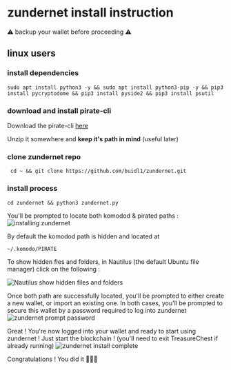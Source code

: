 # zundernet install instruction
⚠️ backup your wallet before proceeding ⚠️
## linux users

### install dependencies

```
sudo apt install python3 -y && sudo apt install python3-pip -y && pip3 install pycryptodome && pip3 install pyside2 && pip3 install psutil
```

### download and install pirate-cli

Download the pirate-cli [here](https://github.com/PirateNetwork/pirate/releases/tag/v5.2.0)

Unzip it somewhere and **keep it's path in mind** (useful later)

### clone zundernet repo

```
 cd ~ && git clone https://github.com/buidl1/zundernet.git
```

### install process

```
cd zundernet && python3 zundernet.py
```
You'll be prompted to locate both komodod & pirated paths :
![installing zundernet](https://pasteimg.com/images/2021/07/28/upload.png)

By default the komodod path is hidden and located at
```
~/.komodo/PIRATE
```
To show hidden fles and folders, in Nautilus (the default Ubuntu file manager) click on the following :

![Nautilus show hidden files and folders](https://pasteimg.com/images/2021/07/28/upload2.png)

Once both path are successfully located, you'll be prompted to either create a new wallet, or import an existing one.
In both cases, you'll be prompted to secure this wallet by a password required to log into zundernet
![zundernet prompt password](https://pasteimg.com/images/2021/07/28/upload4.png)

Great ! You're now logged into your wallet and ready to start using zundernet !
Just start the blockchain !
(you'll need to exit TreasureChest if already running)
![zundernet install complete](https://pasteimg.com/images/2021/07/28/upload3.png)

Congratulations ! You did it 👏👏👏
